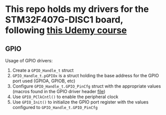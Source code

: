 # This repo holds my drivers for the STM32F407G-DISC1 board, following [this Udemy course](https://www.udemy.com/course/mastering-microcontroller-with-peripheral-driver-development)

## GPIO
Usage of GPIO drivers:
1. Create a `GPIO_Handle_t` struct
2. `GPIO_Handle_t.pGPIOx` is a struct holding the base address for the GPIO port used (GPIOA, GPIOB, etc)
3. Configure `GPIO_Handle_t.GPIO_PinCfg` struct with the appropriate values (macros found in the GPIO driver header [file](https://github.com/PyryLaa/stm32f4xx_drivers/blob/main/drivers/Inc/stm32f407xx_gpio_driver.h))
4. Use `GPIO_PClkCntl()` to enable the peripheral clock
5. Use `GPIO_Init()` to initialize the GPIO port register with the values configured to `GPIO_Handle_t.GPIO_PinCfg`
